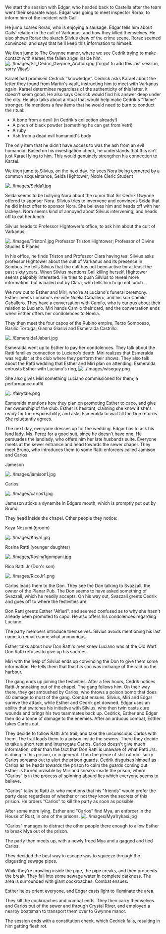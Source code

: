 We start the session with Edgar, who headed back to Castella after the team went their separate ways. Edgar was going to meet inspector Rorax, to inform him of the incident with Gail.

He jump scares Rorax, who is enjoying a sausage. Edgar tells him about Gails' relation to the cult of Varkanus, and how they killed themselves. He also shows Rorax the sketch Silvius drew of the crime scene. Rorax seemed convinced, and says that he'll keep this information to himself.

We then jump to The Gwynne manor, where we see Cedrik trying to make contact with Karael, the fallen angel inside him.
![../Images/Sir_Cedric_Gwynne_Archon.jpg](/Images/Sir_Cedric_Gwynne_Archon.jpg)
(forgot to add this last session, sorry Vijay!)

Karael had promised Cedrick "knowledge". Cedrick asks Karael about the letter they found from Martin's vault, instructing him to meet with Varkanus again. Karael determines regardless of the authenticity of this letter, it doesn't seem good. He also says Cedrick would find his answer deep under the city. He also talks about a ritual that would help make Cedrik's "flame" stronger. He mentions a few items that he would need to burn to conduct the ritual:

 - A bone from a devil (in Cedrik's collection already!) 
 - A pinch of black powder (something he can get from Vetri) 
 - A ruby
 - Ash from a dead evil humanoid's body 

The only item that he didn't have access to was the ash from an evil humanoid. Based on his investigation check, he understands that this isn't just Karael lying to him. This would genuinely strengthen his connection to Karael.

We then jump to Silvius, on the next day. He sees Nora being cornered by a common acquaintance, Selda Hightower; Noble Cleric Student

![../Images/Selda1.jpg](/Images/Selda1.jpg)

Selda seems to be bullying Nora about the rumor that Sir Cedrik Gwynne offered to sponsor Nora. SIlvius tries to invervene and convinces Selda that he did infact offer to sponsor Nora. She believes him and heads off with her lackeys. Nora seems kind of annoyed about Silvius intervening, and heads off to eat her lunch. 

Silvius heads to Professor Hightower's office, to ask him about the cult of Varkanus. 

![../Images/Triston1.jpg](/Images/Triston1.jpg)
Professor Triston Hightower; Professor of Divine Studies & Planes

In his office, he finds Triston and Professor Clara having tea. Silvius asks professor Hightower about the cult of Varkanus and its presence in Sombus. He tells Silvius that the cult has not been active for at least the past sixty years. When Silvius mentions Gail killing herself, Hightower seems palpably interested. He tries to push Silvius to reveal more information, but is bailed out by Clara, who tells him to go eat lunch.

We now cut to Esther and Miri, who're at Luciano's funeral ceremony. Esther meets Luciano's ex-wife Noelia Caballero, and his son Camilo Caballero. They have a conversation with Camilo, who is curious about their relation to Luciano. Miri hands Camilo their card, and the conversation ends when Esther offers her condolences to Noelia.

They then meet the four capos of the Rubino empire, Terzo Sombosso, Basilio Tortuga, Gianna Giasivi and Esmeralda Castrillo.

![../Esmeralda1Jabari.jpg](/Images/Esmeralda1Jabari.jpg)

Esmeralda went up to Esther to pay her condolences. They talk about the Ratti families connection to Luciano's death. Miri realizes that Esmeralda was regular at the club where they perform their shows. They also talk about the Ratti wedding that Esther and Miri plan on attending. Esmeralda entrusts Esther with Luciano's ring,
![../Images/wiseguy.png](/Images/wiseguy.png)


She also gives Miri something Luciano commissioned for them; a performance outfit

![../fairytale.png](/Images/fairytale.png)

Esmeralda mentions how they plan on promoting Esther to capo, and give her ownership of the club. Esther is hesitant, claiming she know if she's ready for the responsibility, and asks Esmeralda to wait till the Don returns. She reluctantly agrees.

The next day, everyone dresses up for the wedding. Edgar has to ask his land lady, Ms. Perez for a good suit, since he doesn't have one. He persuades the landlady, who offers him her late husbands suite.  Everyone meets at the sewer entrance and head towards the sewer chapel. They meet Bruno, who introduces them to some Ratti enforcers called Jamison and Carlos

Jameson

![../Images/jamison1.jpg](/Images/jamison1.jpg)

Carlos

![../Images/carlos1.jpg](/Images/carlos1.jpg)

Jameson sticks a dynamite in Edgars mouth, which is promptly put out by Bruno.

They head inside the chapel. Other people they notice:

Kaya Nezumi (groom)

![../Images/Kaya1.jpg](/Images/Kaya1.jpg)


Rosina Ratti (younger daughter)

![../Images/Rosina1gompani.jpg](/Images/Rosina1gompani.jpg)


Rico Ratti Jr (Don's son)

![../Images/RicoJr1.png](/Images/RicoJr1.png)


Carlos leads them to the Don. They see the Don talking to Svazzall, the owner of the Planar Pub. The Don seems to have asked something of Svazzall, which he  readily accepts. On his way out, Svazzall greets Cedrik and goes off to where the festivities are.

Don Ratti greets Esther "Alfieri",  and seemed confused as to why she hasn't already been promoted to capo. He also offers his condolences regarding Luciano. 

The party members introduce themselves. Silvius avoids mentioning his last name to remain some what anonymous.

Esther talks about how Don Ratti's men knew Luciano was at the Old Warf. Don Ratti refuses to give up his sources. 

Miri with the help of Silvius ends up convincing the Don to give them some information. He tells them that that his son was incharge of the raid on the harbour. 

The gang ends up joining the festivities. After a few hours, Cedrik notices Ratti Jr sneaking out of the chapel. The gang follows him. On their way there, they get ambushed by Carlos, who throws a poison bomb that does 40 damage to most of the gang. Combat ensues. Silvius, Miri and Edgar survive the attack, while Esther and Cedrik get downed. Edgar uses an ability that switches his initiative with Silvius, who then twin casts cure wounds and brings his two teammates back up. Cedrick, Esther and Edgar then do a tonne of damage to the enemies. After an arduous combat,  Esther takes Carlos out.

They decide to follow Ratti Jr's trail, and take the unconscious Carlos with them. The trail leads them to a prison inside the sewers. There they  decide to take a short rest and interrogate Carlos. Carlos doesn't give much information, other than the fact that Don Ratti is unaware of what Ratti Jrs. is doing in this prision, or in general. Then the piece of shit rat mo- sorry. Carlos screams out to alert the prison guards. Cedrik disguises himself as Carlos as he heads towards the prison to calm the guards coming out. Esther is turned invisible by Miri and sneaks inside the prison, where "Carlos" is in the process of spinning absurd lies which everyone seems to believe.

"Carlos" talks to Ratti Jr. who mentions that his "friends" would prefer the party dead regardless of whether or not they know the secrets of this prision. He orders "Carlos" to kill the party as soon as possible. 

After some more lying, Esther and "Carlos" find Mya, an enforcer in the House of Rust, in one of the prisons. 
![../Images/Mya1rykasi.jpg](/Images/Mya1rykasi.jpg)


"Carlos" manages to distract the other people there enough to allow Esther to break Mya out of the prison. 

The party then meets up, with a newly freed Mya and a gagged and tied Carlos. 

They decided the best way to escape was to squeeze through the disgusting sewage pipes.

While they're crawling inside the pipe, the pipe creaks, and then proceeds the break. They fall into some sewage water in complete darkness. The area is surrounded with giant cockroaches. Combat ensues.

Esther helps orient everyone, and Edgar casts light to illuminate the area. 

They kill the cockroaches and combat ends. They then carry themselves and Carlos out of the sewer and through Crystal River, and employed a nearby boatsman to transport them over to Gwynne manor. 

The session ends with a constitution check, which Cedrick fails, resulting in him getting flesh rot.
